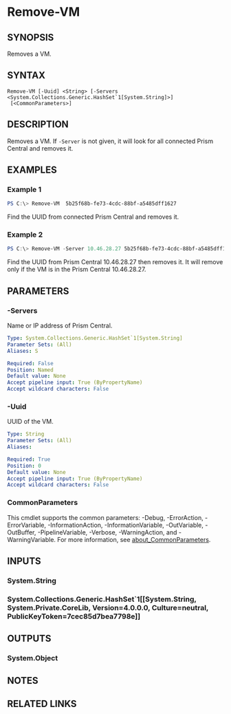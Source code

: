 ﻿---
external help file: Nutanix.Prism.PS.Cmds.dll-Help.xml
Module Name: Nutanix.Prism.PS.Cmds
online version:
schema: 2.0.0
---

# Remove-VM

## SYNOPSIS
Removes a VM.

## SYNTAX

```
Remove-VM [-Uuid] <String> [-Servers <System.Collections.Generic.HashSet`1[System.String]>]
 [<CommonParameters>]
```

## DESCRIPTION
Removes a VM. If `-Server` is not given, it will look for all connected Prism Central and removes it.

## EXAMPLES

### Example 1
```powershell
PS C:\> Remove-VM  5b25f68b-fe73-4cdc-88bf-a5485dff1627
```

Find the UUID from connected Prism Central and removes it.

### Example 2
```powershell
PS C:\> Remove-VM -Server 10.46.28.27 5b25f68b-fe73-4cdc-88bf-a5485dff1627
```

Find the UUID from Prism Central 10.46.28.27 then removes it. It will remove only if the VM is in the Prism Central 10.46.28.27.

## PARAMETERS

### -Servers
Name or IP address of Prism Central.

```yaml
Type: System.Collections.Generic.HashSet`1[System.String]
Parameter Sets: (All)
Aliases: S

Required: False
Position: Named
Default value: None
Accept pipeline input: True (ByPropertyName)
Accept wildcard characters: False
```

### -Uuid
UUID of the VM.

```yaml
Type: String
Parameter Sets: (All)
Aliases:

Required: True
Position: 0
Default value: None
Accept pipeline input: True (ByPropertyName)
Accept wildcard characters: False
```

### CommonParameters
This cmdlet supports the common parameters: -Debug, -ErrorAction, -ErrorVariable, -InformationAction, -InformationVariable, -OutVariable, -OutBuffer, -PipelineVariable, -Verbose, -WarningAction, and -WarningVariable. For more information, see [about_CommonParameters](http://go.microsoft.com/fwlink/?LinkID=113216).

## INPUTS

### System.String
### System.Collections.Generic.HashSet`1[[System.String, System.Private.CoreLib, Version=4.0.0.0, Culture=neutral, PublicKeyToken=7cec85d7bea7798e]]
## OUTPUTS

### System.Object
## NOTES

## RELATED LINKS
